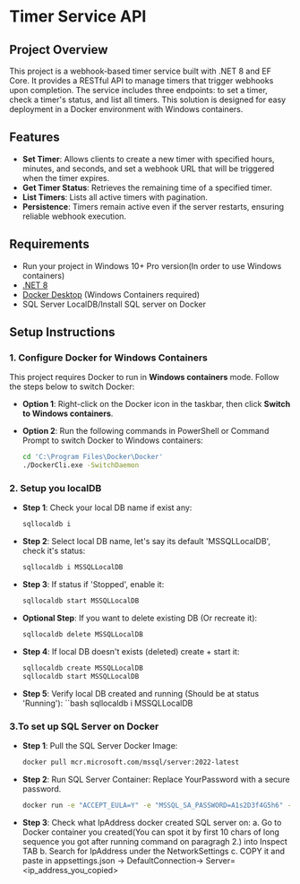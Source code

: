 # Timer Service API

## Project Overview

This project is a webhook-based timer service built with .NET 8 and EF Core. It provides a RESTful API to manage timers that trigger webhooks upon completion. The service includes three endpoints: to set a timer, check a timer's status, and list all timers. This solution is designed for easy deployment in a Docker environment with Windows containers.

## Features

- **Set Timer**: Allows clients to create a new timer with specified hours, minutes, and seconds, and set a webhook URL that will be triggered when the timer expires.
- **Get Timer Status**: Retrieves the remaining time of a specified timer.
- **List Timers**: Lists all active timers with pagination.
- **Persistence**: Timers remain active even if the server restarts, ensuring reliable webhook execution.

## Requirements

- Run your project in Windows 10+ Pro version(In order to use Windows containers)
- [.NET 8](https://dotnet.microsoft.com/download/dotnet/8.0)
- [Docker Desktop](https://www.docker.com/products/docker-desktop) (Windows Containers required)
- SQL Server LocalDB/Install SQL server on Docker

## Setup Instructions

### 1. Configure Docker for Windows Containers

This project requires Docker to run in **Windows containers** mode. Follow the steps below to switch Docker:

- **Option 1**: Right-click on the Docker icon in the taskbar, then click **Switch to Windows containers**.
- **Option 2**: Run the following commands in PowerShell or Command Prompt to switch Docker to Windows containers:
  
  ```bash
  cd 'C:\Program Files\Docker\Docker'
  ./DockerCli.exe -SwitchDaemon
  
### 2. Setup you localDB

- **Step 1**: Check your local DB name if exist any:
  ```bash
  sqllocaldb i
- **Step 2**: Select local DB name, let's say its default 'MSSQLLocalDB', check it's status:
  ```bash
  sqllocaldb i MSSQLLocalDB
- **Step 3**: If status if 'Stopped', enable it:
  ```bash
  sqllocaldb start MSSQLLocalDB
- **Optional Step**: If you want to delete existing DB (Or recreate it):
  ```bash
  sqllocaldb delete MSSQLLocalDB
- **Step 4**: If local DB doesn't exists (deleted) create + start it:
  ```bash
  sqllocaldb create MSSQLLocalDB
  sqllocaldb start MSSQLLocalDB

- **Step 5**: Verify local DB created and running (Should be at status 'Running'):
  ``bash
  sqllocaldb i MSSQLLocalDB

### 3.To set up SQL Server on Docker

- **Step 1**: Pull the SQL Server Docker Image:
  ```bash
  docker pull mcr.microsoft.com/mssql/server:2022-latest
  ```
- **Step 2**: Run SQL Server Container: Replace YourPassword with a secure password.
  ```bash
  docker run -e "ACCEPT_EULA=Y" -e "MSSQL_SA_PASSWORD=A1s2D3f4G5h6" -p 1433:1433 --name sql1 -d mcr.microsoft.com/mssql/server:2022-latest
  ```
- **Step 3**: Check what IpAddress docker created SQL server on:
	a. Go to Docker container you created(You can spot it by first 10 chars of long sequence you got after running command on paragragh 2.) into Inspect TAB
	b. Search for IpAddress under the NetworkSettings
	c. COPY it and paste in appsettings.json -> DefaultConnection-> Server=<ip_address_you_copied>
